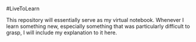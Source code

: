 #LiveToLearn

This repository will essentially serve as my virtual notebook. Whenever I learn something new, especially something that was particularly difficult to grasp, I will include my explanation to it here. 
